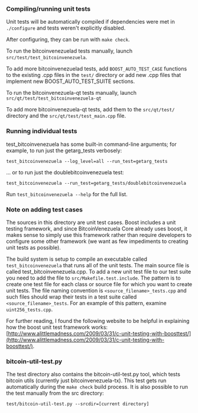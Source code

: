 ### Compiling/running unit tests

Unit tests will be automatically compiled if dependencies were met in `./configure`
and tests weren't explicitly disabled.

After configuring, they can be run with `make check`.

To run the bitcoinvenezuelad tests manually, launch `src/test/test_bitcoinvenezuela`.

To add more bitcoinvenezuelad tests, add `BOOST_AUTO_TEST_CASE` functions to the existing
.cpp files in the `test/` directory or add new .cpp files that
implement new BOOST_AUTO_TEST_SUITE sections.

To run the bitcoinvenezuela-qt tests manually, launch `src/qt/test/test_bitcoinvenezuela-qt`

To add more bitcoinvenezuela-qt tests, add them to the `src/qt/test/` directory and
the `src/qt/test/test_main.cpp` file.

### Running individual tests

test_bitcoinvenezuela has some built-in command-line arguments; for
example, to run just the getarg_tests verbosely:

    test_bitcoinvenezuela --log_level=all --run_test=getarg_tests

... or to run just the doublebitcoinvenezuela test:

    test_bitcoinvenezuela --run_test=getarg_tests/doublebitcoinvenezuela

Run `test_bitcoinvenezuela --help` for the full list.

### Note on adding test cases

The sources in this directory are unit test cases.  Boost includes a
unit testing framework, and since BitcoinVenezuela Core already uses boost, it makes
sense to simply use this framework rather than require developers to
configure some other framework (we want as few impediments to creating
unit tests as possible).

The build system is setup to compile an executable called `test_bitcoinvenezuela`
that runs all of the unit tests.  The main source file is called
test_bitcoinvenezuela.cpp. To add a new unit test file to our test suite you need 
to add the file to `src/Makefile.test.include`. The pattern is to create 
one test file for each class or source file for which you want to create 
unit tests.  The file naming convention is `<source_filename>_tests.cpp` 
and such files should wrap their tests in a test suite 
called `<source_filename>_tests`. For an example of this pattern, 
examine `uint256_tests.cpp`.

For further reading, I found the following website to be helpful in
explaining how the boost unit test framework works:
[http://www.alittlemadness.com/2009/03/31/c-unit-testing-with-boosttest/](http://www.alittlemadness.com/2009/03/31/c-unit-testing-with-boosttest/).

### bitcoin-util-test.py

The test directory also contains the bitcoin-util-test.py tool, which tests bitcoin utils (currently just bitcoinvenezuela-tx). This test gets run automatically during the `make check` build process. It is also possible to run the test manually from the src directory:

```
test/bitcoin-util-test.py --srcdir=[current directory]

```